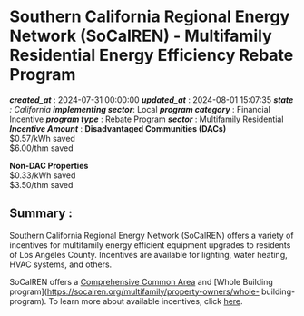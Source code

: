 # Southern California Regional Energy Network (SoCalREN) - Multifamily Residential Energy Efficiency Rebate Program 
 ***created_at*** : 2024-07-31 00:00:00 
 ***updated_at*** : 2024-08-01 15:07:35 
 ***state** : California 
 **implementing sector***: Local 
 ***program category*** : Financial Incentive 
 ***program type*** : Rebate Program 
 ***sector*** : Multifamily Residential 
 ***Incentive Amount*** : **Disadvantaged Communities (DACs)**  
$0.57/kWh saved  
$6.00/thm saved  
  
**Non-DAC Properties**  
$0.33/kWh saved  
$3.50/thm saved  

 
 ## Summary : 
 Southern California Regional Energy Network (SoCalREN) offers a variety of
incentives for multifamily energy efficient equipment upgrades to residents of
Los Angeles County. Incentives are available for lighting, water heating, HVAC
systems, and others.

SoCalREN offers a [Comprehensive Common
Area](https://socalren.org/multifamily/property-owners/cca) and [Whole
Building program](https://socalren.org/multifamily/property-owners/whole-
building-program). To learn more about available incentives, click
[here](https://socalren.org/multifamily/interest-form).  

 
 